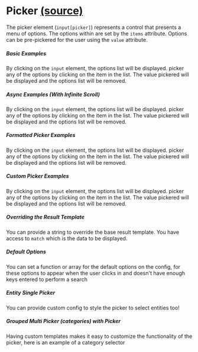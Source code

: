 Picker [(source)](https://github.com/bullhorn/novo-elements/blob/master/src/elements/picker)
============================================================================================

The picker element (`input[picker]`) represents a control that presents a menu of options. The options within are set by the `items` attribute. Options can be pre\-pickered for the user using the `value` attribute.

  

##### Basic Examples

By clicking on the `input` element, the options list will be displayed. picker any of the options by clicking on the item in the list. The value pickered will be displayed and the options list will be removed.

<code-example example="basic-picker"></code-example>

##### Async Examples (With Infinite Scroll)

By clicking on the `input` element, the options list will be displayed. picker any of the options by clicking on the item in the list. The value pickered will be displayed and the options list will be removed.

<code-example example="async-picker"></code-example>

##### Formatted Picker Examples

By clicking on the `input` element, the options list will be displayed. picker any of the options by clicking on the item in the list. The value pickered will be displayed and the options list will be removed.

<code-example example="formatted-picker"></code-example>

##### Custom Picker Examples

By clicking on the `input` element, the options list will be displayed. picker any of the options by clicking on the item in the list. The value pickered will be displayed and the options list will be removed.

<code-example example="custom-picker-results"></code-example>

##### Overriding the Result Template

You can provide a string to override the base result template. You have access to `match` which is the data to be displayed.

<code-example example="override-template"></code-example>

##### Default Options

You can set a function or array for the default options on the config, for these options to appear when the user clicks in and doesn't have enough keys entered to perform a search

<code-example example="default-options-picker"></code-example>

##### Entity Single Picker

You can provide custom config to style the picker to select entities too!

<code-example example="entity-picker"></code-example>

##### Grouped Multi Picker (categories) with Picker

Having custom templates makes it easy to customize the functionality of the picker, here is an example of a category selector

<code-example example="grouped-picker"></code-example>
